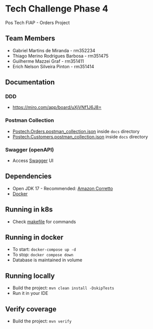 # Tech Challenge Phase 4

Pos Tech FIAP - Orders Project

## Team Members

- Gabriel Martins de Miranda - rm352234
- Thiago Merino Rodrigues Barbosa - rm351475
- Guilherme Mazzei Graf - rm351411
- Erich Nelson Silveira Pinton - rm351414

## Documentation

### DDD

- https://miro.com/app/board/uXjVNf1J6J8=

### Postman Collection

- [Postech.Orders.postman_collection.json](docs/PosTech.Orders.postman_collection.json) inside `docs` directory
- [Postech.Customers.postman_collection.json](docs/PosTech.Orders.postman_collection.json) inside `docs` directory

### Swagger (openAPI)

- Access [Swagger](http://localhost:8080/swagger-ui/index.html) UI

## Dependencies

- Open JDK 17 -
  Recommended: [Amazon Corretto](https://docs.aws.amazon.com/corretto/latest/corretto-17-ug/downloads-list.html)
- [Docker](https://docs.docker.com/get-docker/)

## Running in k8s

- Check [makefile](./makefile) for commands

## Running in docker

- To start: `docker-compose up -d`
- To stop: `docker compose down`
- Database is maintained in volume

## Running locally

- Build the project: `mvn clean install -DskipTests`
- Run it in your IDE

## Verify coverage

- Build the project: `mvn verify`
